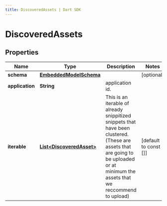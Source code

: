 ```yaml
---
title: DiscoveredAssets | Dart SDK
---
```


# DiscoveredAssets

## Properties
Name | Type | Description | Notes
------------ | ------------- | ------------- | -------------
**schema** | [**EmbeddedModelSchema**](EmbeddedModelSchema) |  | [optional] 
**application** | **String** | application id. | 
**iterable** | [**List\<DiscoveredAsset\>**](DiscoveredAsset) | This is an iterable of already snippitized snippets that have been clustered.(These are assets that are going to be uploaded or at minimum the assets that we reccommend to upload) | [default to const []]


